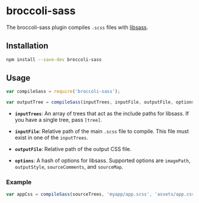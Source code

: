 # broccoli-sass

The broccoli-sass plugin compiles `.scss` files with
[libsass](https://github.com/hcatlin/libsass).

## Installation

```bash
npm install --save-dev broccoli-sass
```

## Usage

```js
var compileSass = require('broccoli-sass');

var outputTree = compileSass(inputTrees, inputFile, outputFile, options)
```

* **`inputTrees`**: An array of trees that act as the include paths for
  libsass. If you have a single tree, pass `[tree]`.

* **`inputFile`**: Relative path of the main `.scss` file to compile. This
  file must exist in one of the `inputTrees`.

* **`outputFile`**: Relative path of the output CSS file.

* **`options`**: A hash of options for libsass. Supported options are
  `imagePath`, `outputStyle`, `sourceComments`, and `sourceMap`.

### Example

```js
var appCss = compileSass(sourceTrees, 'myapp/app.scss', 'assets/app.css')
```
